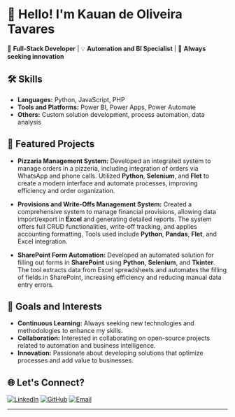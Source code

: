 # 👋 Hello! I'm Kauan de Oliveira Tavares

🚀 **Full-Stack Developer** | 💡 **Automation and BI Specialist** | 🌱 **Always seeking innovation**

## 🛠️ Skills

- **Languages:** Python, JavaScript, PHP
- **Tools and Platforms:** Power BI, Power Apps, Power Automate
- **Others:** Custom solution development, process automation, data analysis

## 💼 Featured Projects

- **Pizzaria Management System:**
  Developed an integrated system to manage orders in a pizzeria, including integration of orders via WhatsApp and phone calls. Utilized **Python**, **Selenium**, and **Flet** to create a modern interface and automate processes, improving efficiency and order organization.

- **Provisions and Write-Offs Management System:**
  Created a comprehensive system to manage financial provisions, allowing data import/export in **Excel** and generating detailed reports. The system offers full CRUD functionalities, write-off tracking, and applies accounting formatting. Tools used include **Python**, **Pandas**, **Flet**, and Excel integration.

- **SharePoint Form Automation:**
  Developed an automated solution for filling out forms in **SharePoint** using **Python**, **Selenium**, and **Tkinter**. The tool extracts data from Excel spreadsheets and automates the filling of fields in SharePoint, increasing efficiency and reducing manual data entry errors.

## 🎯 Goals and Interests

- **Continuous Learning:** Always seeking new technologies and methodologies to enhance my skills.
- **Collaboration:** Interested in collaborating on open-source projects related to automation and business intelligence.
- **Innovation:** Passionate about developing solutions that optimize processes and add value to businesses.

## 🌐 Let's Connect?

[![LinkedIn](https://img.shields.io/badge/LinkedIn-blue?style=flat-square&logo=linkedin&logoColor=white)](https://linkedin.com/in/kauan-tavares49)
[![GitHub](https://img.shields.io/badge/GitHub-black?style=flat-square&logo=github&logoColor=white)](https://github.com/KauannOliver)
[![Email](https://img.shields.io/badge/Email-D14836?style=flat-square&logo=gmail&logoColor=white)](mailto:kauanotavares@gmail.com)

---
